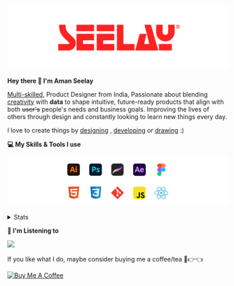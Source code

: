 [![banner](./images/seelay.svg)](https://www.seelay.in)

**Hey there 👋 I'm Aman Seelay**

[Multi-skilled](https://www.seelay.in/#skills), Product Designer from India, Passionate about blending [creativity](https://illustrations.seelay.in) with <b>data</b> to shape intuitive, future-ready products that align with both <s>user's</s> people's needs and business goals. Improving the lives of others through design and constantly looking to learn new things every day.

I love to create things by [designing](https://www.seelay.in/#work) , [developing](https://www.seelay.in/#projects) or [drawing](https://art.seelay.in) :)

**💻 My Skills & Tools I use**

[![banner](./images/skills&tools.svg)](https://www.seelay.in/about)

<details>
  <summary>Stats</summary>

---

<!--START_SECTION:waka-->
![Profile Views](http://img.shields.io/badge/Profile%20Views-4-blue)

**🐱 My GitHub Data** 

> 📦 820.6 kB Used in GitHub's Storage 
 > 
> 🏆 648 Contributions in the Year 2024
 > 
> 💼 Opted to Hire
 > 
> 📜 1 Public Repository 
 > 
> 🔑 45 Private Repository 
 > 
**I'm a Night 🦉** 

```text
🌞 Morning                337 commits         ███░░░░░░░░░░░░░░░░░░░░░░   13.64 % 
🌆 Daytime                434 commits         ████░░░░░░░░░░░░░░░░░░░░░   17.56 % 
🌃 Evening                765 commits         ████████░░░░░░░░░░░░░░░░░   30.96 % 
🌙 Night                  935 commits         █████████░░░░░░░░░░░░░░░░   37.84 % 
```
📅 **I'm Most Productive on Sunday** 

```text
Monday                   340 commits         ███░░░░░░░░░░░░░░░░░░░░░░   13.76 % 
Tuesday                  418 commits         ████░░░░░░░░░░░░░░░░░░░░░   16.92 % 
Wednesday                279 commits         ███░░░░░░░░░░░░░░░░░░░░░░   11.29 % 
Thursday                 384 commits         ████░░░░░░░░░░░░░░░░░░░░░   15.54 % 
Friday                   312 commits         ███░░░░░░░░░░░░░░░░░░░░░░   12.63 % 
Saturday                 305 commits         ███░░░░░░░░░░░░░░░░░░░░░░   12.34 % 
Sunday                   433 commits         ████░░░░░░░░░░░░░░░░░░░░░   17.52 % 
```


📊 **This Week I Spent My Time On** 

```text
🕑︎ Time Zone: Asia/Kolkata

💬 Programming Languages: 
JavaScript               18 hrs 21 mins      █████████████░░░░░░░░░░░░   50.58 % 
Other                    16 hrs 39 mins      ███████████░░░░░░░░░░░░░░   45.91 % 
Markdown                 38 mins             ░░░░░░░░░░░░░░░░░░░░░░░░░   01.75 % 
JSON                     22 mins             ░░░░░░░░░░░░░░░░░░░░░░░░░   01.05 % 
CSS                      10 mins             ░░░░░░░░░░░░░░░░░░░░░░░░░   00.48 % 

🔥 Editors: 
VS Code                  18 hrs 27 mins      █████████████░░░░░░░░░░░░   50.86 % 
Chrome                   17 hrs 31 mins      ████████████░░░░░░░░░░░░░   48.29 % 
Edge                     18 mins             ░░░░░░░░░░░░░░░░░░░░░░░░░   00.85 % 

💻 Operating System: 
Windows                  36 hrs 17 mins      █████████████████████████   100.00 % 
```

**I Mostly Code in JavaScript** 

```text
JavaScript               27 repos            ██████████████░░░░░░░░░░░   57.45 % 
TypeScript               12 repos            ██████░░░░░░░░░░░░░░░░░░░   25.53 % 
HTML                     5 repos             ███░░░░░░░░░░░░░░░░░░░░░░   10.64 % 
Java                     3 repos             ██░░░░░░░░░░░░░░░░░░░░░░░   06.38 % 
```




 Last Updated on 27/11/2024 06:49:26 UTC
<!--END_SECTION:waka-->

---

 </details>

**🎵 I'm Listening to**

<object data="https://now-play.vercel.app/api/generate?uid=7a17a86e-d6b7-43b5-8d9c-1d6dae42a779" >

  <img src="https://now-play.vercel.app/api/generate?uid=7a17a86e-d6b7-43b5-8d9c-1d6dae42a779" />

</object>

If you like what I do, maybe consider buying me a coffee/tea 🥺👉👈

<a href="https://www.buymeacoffee.com/seelay" target="_blank"><img src="https://cdn.buymeacoffee.com/buttons/v2/default-red.png" alt="Buy Me A Coffee" width="150" ></a>
